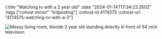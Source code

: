 {:title "Watching tv with a 2 year old"
 :date "2024-01-14T17:34:23.350Z"
 :tags ["cohost mirror" "kidposting"]
 :cohost-id 4174575
 :cohost-url "4174575-watching-tv-with-a-2"}

![Messy living room, blonde 2 year old standing directly in front of 54 inch television](/img/cohost-mirror/4174575-watching-tv-with-a-2/IMG_8195.jpeg)